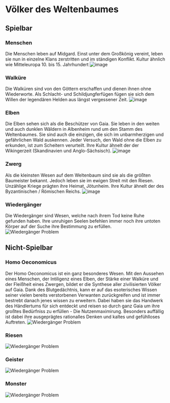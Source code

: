 # Völker des Weltenbaumes

## Spielbar

### Menschen
Die Menschen leben auf Midgard. Einst unter dem Großkönig vereint, leben sie nun in einzelne Klans zerstritten und im ständigen Konflikt. Kultur ähnlich wie Mitteleuropa 10. bis 15. Jahrhundert
![image](/images/Mensch.jpg)

### Walküre
Die Walküren sind von den Göttern erschaffen und dienen ihnen ohne Wiederworte. Als Schlacht- und Schildjungferfügen fügen sie sich dem Willen der legendären Helden aus längst vergessener Zeit. 
![image](/images/Walküren.jpg)

### Elben
Die Elben sehen sich als die Beschützer von Gaia. Sie leben in den weiten und auch dunklen Wäldern in Albenheim rund um den Stamm des Weltenbaumes. Sie sind auch die einzigen, die sich im unbarmherzigen und gefährlichen Wald auskennen. Jeder Versuch, den Wald ohne die Elben zu erkunden, ist zum Scheitern verurteilt. Ihre Kultur ähnelt der der Wikingerzeit (Skandinavien und Anglo-Sächsisch).
![image](/images/Elben.jpg)

### Zwerg
Als die kleinsten Wesen auf dem Weltenbaum sind sie als die größten Baumeister bekannt. Jedoch leben sie im ewigen Streit mit den Riesen. Unzählige Kriege prägten ihre Heimat, Jötunheim. Ihre Kultur ähnelt der des Byzantinischen / Römischen Reichs.
![image](/images/Zwerge.jpg)

### Wiedergänger
Die Wiedergänger sind Wesen, welche nach ihrem Tod keine Ruhe gefunden haben. Ihre unruhigen Seelen befehlen immer noch ihre untoten Körper auf der Suche ihre Bestimmung zu erfüllen.
![Wiedergänger Problem](/images/WiedergaengerProblem.webp)

## Nicht-Spielbar

### Homo Oeconomicus
Der Homo Oeconomicus ist ein ganz besonderes Wesen. Mit den Aussehen eines Menschen, der Intiligenz eines Elben, der Stärke einer Walküre und der Fleißheit eines Zwergen, bildet er die Synthese aller zivilisierten Völker auf Gaia. Dank des Blutgedächtnis, kann er auf das esoterisches Wissen seiner vielen bereits verstorbenen Verwanten zurückgreifen und ist immer bestrebt danach jenes wissen zu erweitern. Dabei haben sie das Handwerk des Händlertums für sich entdeckt und reisen so durch ganz Gaia um ihre großtes Bedürfniss zu erfüllen - Die Nutzenmaximirung. Besonders auffällig ist dabei ihre ausgeprägtes rationalles Denken und kaltes und gefühlloses Auftreten. 
![Wiedergänger Problem](/images/HomoOeconomicus1.jpg)

### Riesen

![Wiedergänger Problem](/images/riesen.jpg)
### Geister

![Wiedergänger Problem](/images/geister.jpg)
### Monster

![Wiedergänger Problem](/images/waldnymphe.jpg)
